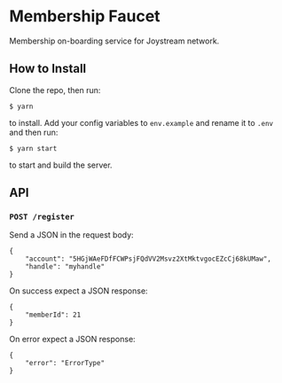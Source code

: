 # Membership Faucet

Membership on-boarding service for Joystream network.

## How to Install

Clone the repo, then run:

```
$ yarn
```

to install. Add your config variables to `env.example` and rename it to `.env` and then run:

```
$ yarn start
```

to start and build the server.

## API

### `POST /register`
Send a JSON in the request body:

```
{
    "account": "5HGjWAeFDfFCWPsjFQdVV2Msvz2XtMktvgocEZcCj68kUMaw",
    "handle": "myhandle"
}
```

On success expect a JSON response:

```
{
    "memberId": 21
}
```

On error expect a JSON response:
```
{
    "error": "ErrorType"
}
```